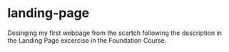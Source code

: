 # landing-page
Desinging my first webpage from the scartch following the description in the Landing Page excercise in the Foundation Course.